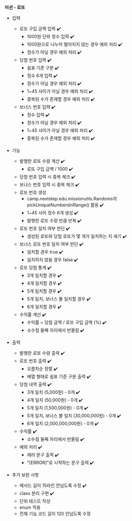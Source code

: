 **미션 - 로또**

- 입력
  - 로또 구입 금액 입력 ✔️
    - 1000원 단위 정수 입력 ✔️
    - 1000원으로 나누어 떨어지지 않는 경우 예외 처리 ✔️
    - 정수가 아닐 경우 예외 처리 ✔️
  - 당첨 번호 입력 ✔️
    - 쉼표 기준 구분 ✔️
    - 정수 6개 입력 ✔️
    - 정수가 아닐 경우 예외 처리 ✔️
    - 1~45 사이가 아닐 경우 예외 처리 ✔️
    - 중복된 수가 존재할 경우 예외 처리 ✔️
  - 보너스 번호 입력 ✔️
    - 정수 입력 ✔️
    - 정수가 아닐 경우 예외 처리 ✔️
    - 1~45 사이가 아닐 경우 예외 처리 ✔️
    - 중복된 수가 존재할 경우 예외 처리 ✔️

- 기능
  - 발행한 로또 수량 계산 ✔️
    - 로또 구입 금액 / 1000 ✔️
  - 당첨 번호 입력 시 중복 체크 ✔️
  - 보너스 번호 입력 시 중복 체크 ✔️
  - 로또 번호 생성
    - camp.nextstep.edu.missionutils.Randoms의 pickUniqueNumbersInRange() 활용 ✔️
    - 1~45 사이 정수 6개 생성 ✔️
    - 발행한 로또 수량 만큼 반복 ✔️
  - 로또 번호 일치 여부 판단 ✔️
    - 생성된 로또와 당첨 로또가 몇 개가 일치하는 지 세기 ✔️
  - 보너스 로또 번호 일치 여부 판단 ✔️
    - 일치할 경우 true ✔️
    - 일치하지 않을 경우 false ✔️
  - 로또 당첨 통계 ✔️
    - 3개 일치할 경우 ✔️
    - 4개 일치할 경우 ✔️
    - 5개 일치할 경우 ✔️
    - 5개 일치, 보너스 볼 일치할 경우 ✔️
    - 6개 일치할 경우 ✔️
  - 수익률 계산 ✔️
    - 수익률 = 당첨 금액 / 로또 구입 금액 (%) ✔️
    - 소수점 둘째 자리에서 반올림 ✔️

- 출력
  - 발행한 로또 수량 출력 ✔️
  - 로또 번호 출력 ✔️
    - 오름차순 정렬 ✔️
    - 배열 형태로 쉼표 기준 구분 출력 ✔️
  - 당첨 내역 출력 ✔️
    - 3개 일치 (5,000원) - 0개 ✔️
    - 4개 일치 (50,000원) - 0개 ✔️
    - 5개 일치 (1,500,000원) - 0개 ✔️
    - 5개 일치, 보너스 볼 일치 (30,000,000원) - 0개 ✔️
    - 6개 일치 (2,000,000,000원) - 0개 ✔️
  - 수익률 ✔️
    - 소수점 둘째 자리에서 반올림 ✔️
  - 예외 처리 ✔️
    - 에러 문구 출력 ✔️
    - "[ERROR]"로 시작하는 문구 출력 ✔️

- 추가 보완 사항
  - 메서드 길이 15라인 안넘도록 수정 ✔️
  - class 분리 구현 ✔️
  - 단위 테스트 작성
  - enum 적용
  - 전체 기능 코드 길이 120 안넘도록 수정